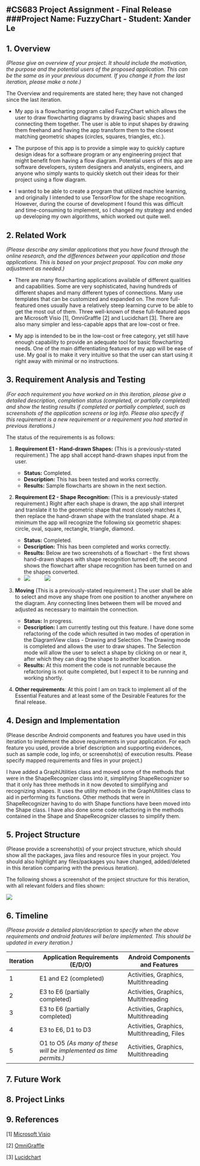 #CS683 Project Assignment - Final Release
###Project Name: FuzzyChart - Student: Xander Le
--------------
## 1. Overview

*(Please give an overview of your project. It should include the motivation, the purpose and the potential users of the proposed application. This can be the same as in your previous document. If you change it from the last iteration, please make a note.)*

The Overview and requirements are stated here; they have not changed since the last iteration.
	
* My app is a flowcharting program called FuzzyChart which allows the user to draw flowcharting diagrams by drawing basic shapes and connecting them together. The user is able to input shapes by drawing them freehand and having the app transform them to the closest matching geometric shapes (circles, squares, triangles, etc.).

* The purpose of this app is to provide a simple way to quickly capture design ideas for a software program or any engineering project that might benefit from having a flow diagram. Potential users of this app are software developers, system designers and analysts, engineers, and anyone who simply wants to quickly sketch out their ideas for their project using a flow diagram.
	
* I wanted to be able to create a program that utilized machine learning, and originally I intended to use TensorFlow for the shape recognition. However, during the course of development I found this was difficult and time-consuming to implement, so I changed my strategy and ended up developing my own algorithms, which worked out quite well.
	
## 2. Related Work

*(Please describe any similar applications that you have found through the online research, and the differences between your application and those applications. This is based on your project proposal. You can make any adjustment as needed.)*

* There are many flowcharting applications available of different qualities and capabilities. Some are very sophisticated, having hundreds of different shapes and many different types of connections. Many use templates that can be customized and expanded on. The more full-featured ones usually have a relatively steep learning curve to be able to get the most out of them. Three well-known of these full-featured apps are Microsoft Visio [1], OmniGraffle [2] and Lucidchart [3]. There are also many simpler and less-capable apps that are low-cost or free.

* My app is intended to be in the low-cost or free category, yet still have enough capability to provide an adequate tool for basic flowcharting needs. One of the main differentiating features of my app will be ease of use. My goal is to make it very intuitive so that the user can start using it right away with minimal or no instructions.
	
## 3. Requirement Analysis and Testing

*(For each requirement you have worked on in this iteration, please give a detailed description, completion status (completed, or partially completed) and show the testing results if completed or partially completed, such as screenshots of the application screens or log info. Please also specify if this requirement is a new requirement or a requirement you had started in previous iterations.)*

The status of the requirements is as follows:

1. **Requirement E1 - Hand-drawn Shapes:** (This is a previously-stated requirement.) The app shall accept hand-drawn shapes input from the user.
	* **Status:** Completed.
	* **Description:** This has been tested and works correctly.
	* **Results:** Sample flowcharts are shown in the next section.
2. **Requirement E2 - Shape Recognition:** (This is a previously-stated requirement.) Right after each shape is drawn, the app shall interpret and translate it to the geometric shape that most closely matches it, then replace the hand-drawn shape with the translated shape. At a minimum the app will recognize the following six geometric shapes: circle, oval, square, rectangle, triangle, diamond.
	* **Status:** Completed.
	* **Description:** This has been completed and works correctly.
	* **Results:** Below are two screenshots of a flowchart - the first shows hand-drawn shapes with shape recognition turned off; the second shows the flowchart after shape recognition has been turned on and the shapes converted.
	* ![](Flowchart_Before_Recognition.png)          ![](Flowchart_After_Recognition.png)

3. **Moving** (This is a previously-stated requirement.) The user shall be able to select and move any shape from one position to another anywhere on the diagram. Any connecting lines between them will be moved and adjusted as necessary to maintain the connection.
	* **Status:** In progress.
	* **Description:** I am currently testing out this feature. I have done some refactoring of the code which resulted in two modes of operation in the DiagramView class - Drawing and Selection. The Drawing mode is completed and allows the user to draw shapes. The Selection mode will allow the user to select a shape by clicking on or near it, after which they can drag the shape to another location.
	* **Results:** At this moment the code is not runnable because the refactoring is not quite completed, but I expect it to be running and working shortly.
 
4. **Other requirements**: At this point I am on track to implement all of the Essential Features and at least some of the Desirable Features for the final release.

## 4. Design and Implementation

(Please describe Android components and features you have used in this iteration to implement the above requirements in your application. For each feature you used, provide a brief description and supporting evidences, such as sample code, log info, or screenshot(s) of execution results. Please specify mapped requirements and files in your project.)

I have added a GraphUtilities class and moved some of the methods that were in the ShapeRecognizer class into it, simplifying ShapeRecognizer so that it only has three methods in it now devoted to simplifying and recognizing shapes. It uses the utility methods in the GraphUtilities class to aid in performing its functions. Other methods that were in ShapeRecognizer having to do with Shape functions have been moved into the Shape class. I have also done some code refactoring in the methods contained in the Shape and ShapeRecognizer classes to simplify them.

## 5. Project Structure

(Please provide a screenshot(s) of your project structure, which should show all the packages, java files and resource files in your project. You should also highlight any files/packages you have changed, added/deleted in this iteration comparing with the previous iteration).

The following shows a screenshot of the project structure for this iteration, with all relevant folders and files shown:

![](Project_Structure3.png)

## 6. Timeline

*(Please provide a detailed plan/description to specify when the above requirements and android features will be/are implemented. This should be updated in every iteration.)*

|Iteration | Application Requirements (E/D/O) | Android Components and Features| 
|---|---|---|
|1|E1 and E2 (completed)|Activities, Graphics, Multithreading |
|2|E3 to E6 (partially completed)|Activities, Graphics, Multithreading|
|3|E3 to E6 (partially completed)|Activities, Graphics, Multithreading|
|4|E3 to E6, D1 to D3|Activities, Graphics, Multithreading, Files|
|5|O1 to O5 *(As many of these will be implemented as time permits.)*|Activities, Graphics, Multithreading|

## 7. Future Work

## 8. Project Links

## 9. References

[1] [Microsoft Visio](https://products.office.com/en-us/visio/flowchart-software)

[2] [OmniGraffle](https://www.omnigroup.com/omnigraffle)

[3] [Lucidchart](https://www.lucidchart.com/pages/)